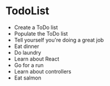 # TodoList

* Create a ToDo list
* Populate the ToDo list
* Tell yourself you're doing a great job
* Eat dinner
* Do laundry
* Learn about React
* Go for a run
* Learn about controllers
* Eat salmon
